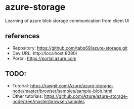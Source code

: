 # azure-storage
Learning of azure blob storage communication from client UI

## references

- Repository: https://github.com/tahq69/azure-storage.git
- Dev URL: http://localhost:8080/
- Portal: https://portal.azure.com

## TODO:
- Tutorial: https://rawgit.com/Azure/azure-storage-node/master/browser/samples/sample-blob.html
- Other tutorials: https://github.com/Azure/azure-storage-node/tree/master/browser/samples

